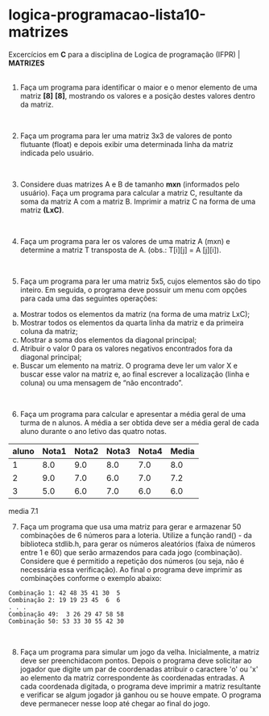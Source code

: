 # logica-programacao-lista10-matrizes
Excercícios em **C** para a disciplina de Logica de programação (IFPR) | **MATRIZES**
<br>
<br>

1. Faça um programa para identificar o maior e o menor elemento de uma matriz **[8]** **[8]**, mostrando os valores e a posição destes valores dentro da matriz.
<br>

2. Faça um programa para ler uma matriz 3x3 de valores de ponto flutuante (float) e depois exibir uma determinada linha da matriz indicada pelo usuário.
<br>

3. Considere duas matrizes A e B de tamanho **mxn** (informados pelo usuário). Faça um programa para calcular a matriz C, resultante da soma da matriz A com a matriz B. Imprimir a matriz C na forma de uma matriz **(LxC)**.
<br>

4. Faça um programa para ler os valores de uma matriz A (mxn) e determine a matriz T transposta de A. (obs.: T[i][j] = A [j][i]).
<br>                                                                                                    
 
5. Faça um programa para ler uma matriz 5x5, cujos elementos são do tipo inteiro. Em seguida, o programa deve possuir um menu com opções para cada uma das seguintes operações:
<ol type=a>
    <li> Mostrar todos os elementos da matriz (na forma de uma matriz LxC);
    <li> Mostrar todos os elementos da quarta linha da matriz e da primeira coluna da matriz;
    <li> Mostrar a soma dos elementos da diagonal principal;
    <li> Atribuir o valor 0 para os valores negativos encontrados fora da diagonal principal;
    <li> Buscar um elemento na matriz. O programa deve ler um valor X e buscar esse valor na matriz e, ao final escrever a localização (linha e coluna) ou uma mensagem de “não encontrado”.
 </ol>
<br>

6. Faça um programa para calcular e apresentar a média geral de uma turma de n alunos. A média a ser obtida deve ser a média geral de cada aluno durante o ano letivo das quatro notas.

| aluno | Nota1 | Nota2 | Nota3 | Nota4 | Media | 
|-------|-------|-------|-------|-------|-------|
|   1   |  8.0  |  9.0  |  8.0  |  7.0  |  8.0  |
|   2   |  9.0  |  7.0  |  6.0  |  7.0  |  7.2  |
|   3   |  5.0  |  6.0  |  7.0  |  6.0  |  6.0  |
media                                      7.1
<br>

7. Faça um programa que usa uma matriz para gerar e armazenar 50 combinações de 6 números para a loteria. Utilize a função rand() - da biblioteca stdlib.h, para gerar os números aleatórios (faixa de números entre 1 e 60) que serão armazendos para cada jogo (combinação). Considere que é permitido a repetição dos números (ou seja, não é necessária essa verificação). Ao final o programa deve imprimir as combinações conforme o exemplo abaixo:

```
Combinação 1: 42 48 35 41 30  5
Combinação 2: 19 19 23 45  6  6 
. . .
Combinação 49:  3 26 29 47 58 58
Combinação 50: 53 33 30 55 42 30
``` 
<br>

8. Faça um programa para simular um jogo da velha. Inicialmente, a matriz deve ser preenchidacom pontos. Depois o programa deve solicitar ao jogador que digite um par de coordenadas atribuir o caractere 'o' ou 'x' ao elemento da matriz correspondente às coordenadas entradas. A cada coordenada digitada, o programa deve imprimir a matriz resultante e verificar se algum jogador já ganhou ou se houve empate. O programa deve permanecer nesse loop até chegar ao final do jogo.
